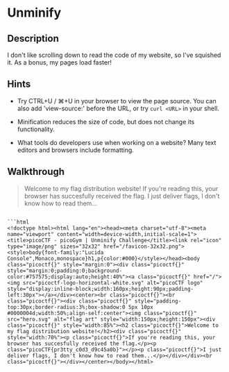 # Unminify

## Description

I don't like scrolling down to read the code of my website, so I've squished it. As a bonus, my pages load faster!

## Hints

* Try CTRL+U / ⌘+U in your browser to view the page source. You can also add 'view-source:' before the URL, or try ```curl <URL>``` in your shell.

* Minification reduces the size of code, but does not change its functionality.

* What tools do developers use when working on a website? Many text editors and browsers include formatting.

## Walkthrough


> Welcome to my flag distribution website!
> If you're reading this, your browser has succesfully received the flag.
> I just deliver flags, I don't know how to read them...
```

```html
<!doctype html><html lang="en"><head><meta charset="utf-8"><meta name="viewport" content="width=device-width,initial-scale=1"><title>picoCTF - picoGym | Unminify Challenge</title><link rel="icon" type="image/png" sizes="32x32" href="/favicon-32x32.png"><style>body{font-family:"Lucida Console",Monaco,monospace}h1,p{color:#000}</style></head><body class="picoctf{}" style="margin:0"><div class="picoctf{}" style="margin:0;padding:0;background-color:#757575;display:auto;height:40%"><a class="picoctf{}" href="/"><img src="picoctf-logo-horizontal-white.svg" alt="picoCTF logo" style="display:inline-block;width:160px;height:90px;padding-left:30px"></a></div><center><br class="picoctf{}"><br class="picoctf{}"><div class="picoctf{}" style="padding-top:30px;border-radius:3%;box-shadow:0 5px 10px #0000004d;width:50%;align-self:center"><img class="picoctf{}" src="hero.svg" alt="flag art" style="width:150px;height:150px"><div class="picoctf{}" style="width:85%"><h2 class="picoctf{}">Welcome to my flag distribution website!</h2><div class="picoctf{}" style="width:70%"><p class="picoctf{}">If you're reading this, your browser has succesfully received the flag.</p><p class="picoCTF{pr3tty_c0d3_d9c45a0b}"></p><p class="picoctf{}">I just deliver flags, I don't know how to read them...</p></div></div><br class="picoctf{}"></div></center></body></html>
```